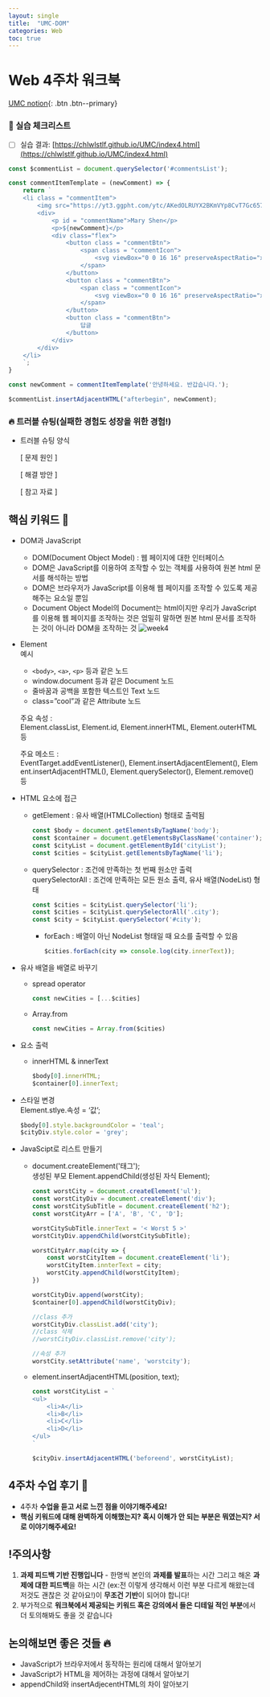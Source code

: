 ```yaml
---
layout: single
title:  "UMC-DOM"
categories: Web
toc: true
---
```


# Web 4주차 워크북

[UMC notion](https://lowly-mochi-a51.notion.site/UMC-in-89620cd2e81e4f458be25e418d9bdec9){: .btn .btn--primary}

### 📝 실습 체크리스트

- [ ]  실습 결과: [https://chlwlstlf.github.io/UMC/index4.html](https://chlwlstlf.github.io/UMC/index4.html)

```javascript
const $commentList = document.querySelector('#commentsList');

const commentItemTemplate = (newComment) => {
    return `
    <li class = "commentItem">
        <img src="https://yt3.ggpht.com/ytc/AKedOLRUYX2BKmVYp8CvT7Gc657o8gKWwZzOEFzJ6ChWRKjk_Q=s88-c-k-c0x00ffffff-no-rj" class = "profileImg"/>
        <div>
            <p id = "commentName">Mary Shen</p>
            <p>${newComment}</p>
            <div class="flex">
                <button class = "commentBtn">
                    <span class = "commentIcon">
                        <svg viewBox="0 0 16 16" preserveAspectRatio="xMidYMid meet" focusable="false" class="style-scope yt-icon" style="pointer-events: none; display: block; width: 100%; height: 100%;"><g class="style-scope yt-icon"><path d="M12.42,14A1.54,1.54,0,0,0,14,12.87l1-4.24C15.12,7.76,15,7,14,7H10l1.48-3.54A1.17,1.17,0,0,0,10.24,2a1.49,1.49,0,0,0-1.08.46L5,7H1v7ZM9.89,3.14A.48.48,0,0,1,10.24,3a.29.29,0,0,1,.23.09S9,6.61,9,6.61L8.46,8H14c0,.08-1,4.65-1,4.65a.58.58,0,0,1-.58.35H6V7.39ZM2,8H5v5H2Z" class="style-scope yt-icon"></path></g></svg>
                    </span>
                </button>
                <button class = "commentBtn">
                    <span class = "commentIcon">
                        <svg viewBox="0 0 16 16" preserveAspectRatio="xMidYMid meet" focusable="false" class="style-scope yt-icon" style="pointer-events: none; display: block; width: 100%; height: 100%;"><g class="style-scope yt-icon"><path d="M3.54,2A1.55,1.55,0,0,0,2,3.13L1,7.37C.83,8.24,1,9,2,9H6L4.52,12.54A1.17,1.17,0,0,0,5.71,14a1.49,1.49,0,0,0,1.09-.46L11,9h4V2ZM6.07,12.86a.51.51,0,0,1-.36.14.28.28,0,0,1-.22-.09l0-.05L6.92,9.39,7.5,8H2a1.5,1.5,0,0,1,0-.41L3,3.35A.58.58,0,0,1,3.54,3H10V8.61ZM14,8H11l0-5h3Z" class="style-scope yt-icon"></path></g></svg>
                    </span>
                </button>
                <button class = "commentBtn">
                    답글
                </button>
            </div>
        </div>
    </li>
    `;
}

const newComment = commentItemTemplate('안녕하세요. 반갑습니다.');

$commentList.insertAdjacentHTML("afterbegin", newComment);
```

### 🔥 트러블 슈팅(실패한 경험도 성장을 위한 경험!)

- 트러블 슈팅 양식
    
    [ 문제 원인 ]
    
    [ 해결 방안 ] 
    
    [ 참고 자료 ]
    
    

## 핵심 키워드 🎯

- DOM과 JavaScript    
    - DOM(Document Object Model) : 웹 페이지에 대한 인터페이스    
    - DOM은 JavaScript를 이용하여 조작할 수 있는 객체를 사용하여 원본 html 문서를 해석하는 방법    
    - DOM은 브라우저가 JavaScript를 이용해 웹 페이지를 조작할 수 있도록 제공해주는 요소일 뿐임    
    - Document Object Model의 Document는 html이지만 우리가 JavaScript를 이용해 웹 페이지를 조작하는 것은 엄밀히 말하면 원본 html 문서를 조작하는 것이 아니라 DOM을 조작하는 것
    ![week4](https://user-images.githubusercontent.com/63334368/161778466-05c534b3-c033-43f0-9fc5-ea4a384188ea.png)
    
- Element    
    예시
    - `<body>`, `<a>`, `<p>` 등과 같은 노드    
    - window.document 등과 같은 Document 노드    
    - 줄바꿈과 공백을 포함한 텍스트인 Text 노드    
    - class=”cool”과 같은 Attribute 노드
    
    주요 속성 : Element.classList, Element.id, Element.innerHTML, Element.outerHTML 등
    
    주요 메소드 : EventTarget.addEventListener(), Element.insertAdjacentElement(), Element.insertAdjacentHTML(), Element.querySelector(), Element.remove() 등
    
- HTML 요소에 접근
    - getElement : 유사 배열(HTMLCollection) 형태로 출력됨        
        ```javascript
        const $body = document.getElementsByTagName('body');
        const $container = document.getElementsByClassName('container');
        const $cityList = document.getElementById('cityList');
        const $cities = $cityList.getElementsByTagName('li');
        ```
        
    - querySelector : 조건에 만족하는 첫 번째 원소만 출력        
        querySelectorAll : 조건에 만족하는 모든 원소 출력, 유사 배열(NodeList) 형태        
        ```javascript
        const $cities = $cityList.querySelector('li');
        const $cities = $cityList.querySelectorAll('.city');
        const $city = $cityList.querySelector('#city');
        ```
        
        - forEach : 배열이 아닌 NodeList 형태일 때 요소를 출력할 수 있음        
            ```javascript
            $cities.forEach(city => console.log(city.innerText));
            ```
        

- 유사 배열을 배열로 바꾸기
    - spread operator        
        ```javascript
        const newCities = [...$cities]
        ```
        
    - Array.from        
        ```javascript
        const newCities = Array.from($cities)
        ```
        
    
- 요소 출력
    - innerHTML & innerText        
        ```javascript
        $body[0].innerHTML;
        $container[0].innerText;
        ```
        
- 스타일 변경    
    Element.stlye.속성 = ‘값’;    
    ```javascript
    $body[0].style.backgroundColor = 'teal';
    $cityDiv.style.color = 'grey';
    ```
    
- JavaScipt로 리스트 만들기
    - document.createElement('태그');        
        생성된 부모 Element.appendChild(생성된 자식 Element);        
        ```javascript
        const worstCity = document.createElement('ul');
        const worstCityDiv = document.createElement('div');
        const worstCitySubTitle = document.createElement('h2');
        const worstCityArr = ['A', 'B', 'C', 'D'];
        
        worstCitySubTitle.innerText = '< Worst 5 >'
        worstCityDiv.appendChild(worstCitySubTitle);
        
        worstCityArr.map(city => {
        	const worstCityItem = document.createElement('li');
        	worstCityItem.innterText = city;
        	worstCity.appendChild(worstCityItem);
        })
        
        worstCityDiv.append(worstCity);	
        $container[0].appendChild(worstCityDiv);
        
        //class 추가
        worstCityDiv.classList.add('city');
        //class 삭제
        //worstCityDiv.classList.remove('city');
        
        //속성 추가
        worstCity.setAttribute('name', 'worstcity');
        ```
        
    - element.insertAdjacentHTML(position, text);        
        ```javascript
        const worstCityList = `
        <ul>
        	<li>A</li>
        	<li>B</li>
        	<li>C</li>
        	<li>D</li>
        </ul>
        `
        
        $cityDiv.insertAdjacentHTML('beforeend', worstCityList);
        ```
        

## 4주차 수업 후기 📢

- 4주차 **수업을 듣고 서로 느낀 점을 이야기해주세요!**
- **핵심 키워드에 대해 완벽하게 이해했는지? 혹시 이해가 안 되는 부분은 뭐였는지?
서로 이야기해주세요!**

## !주의사항

1. **과제 피드백 기반 진행입니다** - 한명씩 본인의 **과제를 발표**하는 시간 그리고 해온 **과제에 대한 피드백**을 하는 시간 (ex:전 이렇게 생각해서 이런 부분 다르게 해왔는데 저것도 괜찮은 것 같아요!)이 **무조건 기반**이 되어야 합니다!
2. 부가적으로 **워크북에서 제공되는 키워드 혹은 강의에서 들은 디테일 적인 부분**에서 더 토의해봐도 좋을 것 같습니다

## 논의해보면 좋은 것들 🔥

- JavaScript가 브라우저에서 동작하는 원리에 대해서 알아보기
- JavaScript가 HTML을 제어하는 과정에 대해서 알아보기
- appendChild와 insertAdjecentHTML의 차이 알아보기